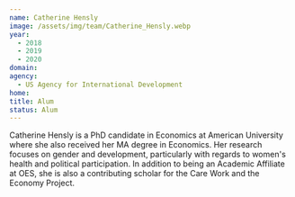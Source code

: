 ```yaml
---
name: Catherine Hensly
image: /assets/img/team/Catherine_Hensly.webp
year: 
  - 2018
  - 2019
  - 2020
domain:
agency:
  - US Agency for International Development
home: 
title: Alum
status: Alum
---
```


Catherine Hensly is a PhD candidate in Economics at American University where she also received her MA degree in Economics. Her research focuses on gender and development, particularly with regards to women's health and political participation. In addition to being an Academic Affiliate at OES, she is also a contributing scholar for the Care Work and the Economy Project.  
